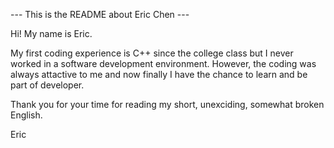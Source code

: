 --- This is the README about Eric Chen ---

Hi! My name is Eric.

My first coding experience is C++ since the college class but I never worked in a software development environment. However, the coding was always attactive to me and now finally I have the chance to learn and be part of developer.

Thank you for your time for reading my short, unexciding, somewhat broken English.

Eric  